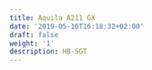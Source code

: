 ```yaml
---
title: Aquila A211 GX
date: '2019-05-10T16:18:32+02:00'
draft: false
weight: '1'
description: HB-SGT
---
```


